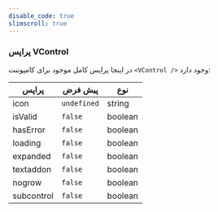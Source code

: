 ```yaml
---
disable_code: true
slimscroll: true
---
```


### پراپس VControl

در اینجا پراپس کامل موجود برای کامپوننت `<VControl />` وجود دارد:

| پراپس      | پیش فرض                                       | نوع     |
| ---------- | --------------------------------------------- | ------- |
| icon       | <span class="is-undefined">`undefined`</span> | string  |
| isValid    | <span class="is-boolean">`false`</span>       | boolean |
| hasError   | <span class="is-boolean">`false`</span>       | boolean |
| loading    | <span class="is-boolean">`false`</span>       | boolean |
| expanded   | <span class="is-boolean">`false`</span>       | boolean |
| textaddon  | <span class="is-boolean">`false`</span>       | boolean |
| nogrow     | <span class="is-boolean">`false`</span>       | boolean |
| subcontrol | <span class="is-boolean">`false`</span>       | boolean |
